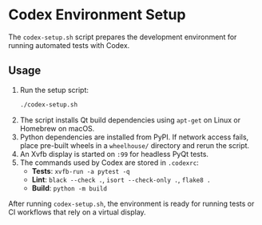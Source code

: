 # Codex Environment Setup

The `codex-setup.sh` script prepares the development environment for running automated tests with Codex.

## Usage

1. Run the setup script:
   ```bash
   ./codex-setup.sh
   ```
2. The script installs Qt build dependencies using `apt-get` on Linux or Homebrew on macOS.
3. Python dependencies are installed from PyPI. If network access fails, place pre-built wheels in a `wheelhouse/` directory and rerun the script.
4. An Xvfb display is started on `:99` for headless PyQt tests.
5. The commands used by Codex are stored in `.codexrc`:
   - **Tests**: `xvfb-run -a pytest -q`
   - **Lint**: `black --check .`, `isort --check-only .`, `flake8 .`
   - **Build**: `python -m build`

After running `codex-setup.sh`, the environment is ready for running tests or CI workflows that rely on a virtual display.
